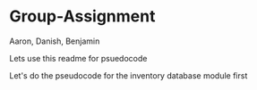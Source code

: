 # Group-Assignment
Aaron, Danish, Benjamin

Lets use this readme for psuedocode


Let's do the pseudocode for the inventory database module first
